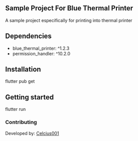 ## Sample Project For Blue Thermal Printer

A sample project especifically for printing into thermal printer

## Dependencies

* blue_thermal_printer: ^1.2.3
* permission_handler: ^10.2.0

## Installation

flutter pub get

## Getting started

flutter run

### Contributing

Developed by: [Celcius001](https://www.github.com/celcius001/)
